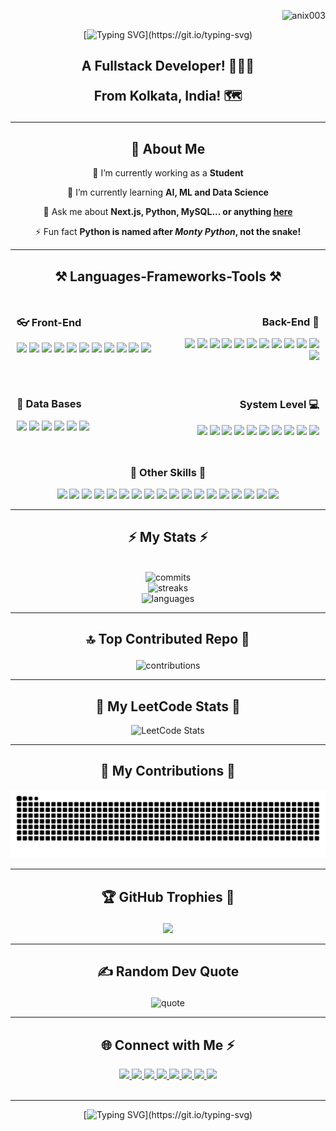 <p align="right"> <img src="https://visitcount.itsvg.in/api?id=Anix003&icon=3&color=cyan)(https://visitcount.itsvg.in)" alt="anix003" /> </p>

<div align="center">

[![Typing SVG](https://readme-typing-svg.demolab.com?font=Cascadia+Code&size=50&pause=1000&color=7DF7A7&center=true&vCenter=true&width=600&lines=Hey+There!%F0%9F%91%8B;I+am+Anish!)](https://git.io/typing-svg)
</div>

<h2 align="center" > A Fullstack Developer! 👩🏻‍💻

 From Kolkata, India! 🗺</h2>

<hr>
 <div align="center">
 <h2 align="center">
  💫 About Me
 </h2>
 
 🔭 I’m currently working as a **Student**
 
 🌱 I’m currently learning **AI, ML and Data Science**

💬 Ask me about **Next.js, Python, MySQL... or anything [here](https://github.com/anix003/anix003/issues)**

⚡ Fun fact **Python is named after _Monty Python_, not the snake!**

 </div>

 <hr/>

 <h2 align="center">⚒️ Languages-Frameworks-Tools ⚒️</h2>

<div align="center" style="display: flex; justify-content: space-between;">

  <div align="left" style="width: 48%; background-color: none; padding: 10px;">
    <h3>👓 Front-End</h3>
    <p>
      <img src="https://skillicons.dev/icons?i=react" width=35/>
    <img src="https://skillicons.dev/icons?i=tailwind" width=35/>
    <img src="https://skillicons.dev/icons?i=bootstrap" width=35/>
    <img src="https://skillicons.dev/icons?i=nextjs" width=35/>
    <img src="https://skillicons.dev/icons?i=vite" width=35/>
    <img src="https://skillicons.dev/icons?i=html" width=35/>
    <img src="https://skillicons.dev/icons?i=css" width=35/>
    <img src="https://skillicons.dev/icons?i=js" width=35/>
    <img src="https://skillicons.dev/icons?i=vue" width=35/>
    <img src="https://skillicons.dev/icons?i=angular" width=35/>
    <img src="https://skillicons.dev/icons?i=figma" width=35/>
    </p>
  </div>

  <div align="right" style="width: 48%; background-color: none; padding: 10px;">
    <h3> Back-End 📳</h3>
    <p>
      <img src="https://skillicons.dev/icons?i=python" width=35/>
    <img src="https://skillicons.dev/icons?i=nodejs" width=35/>
    <img src="https://skillicons.dev/icons?i=java" width=35/>
    <img src="https://skillicons.dev/icons?i=ts" width=35/>
    <img src="https://skillicons.dev/icons?i=nextjs" width=35/>
    <img src="https://skillicons.dev/icons?i=django" width=35/>
    <img src="https://skillicons.dev/icons?i=flask" width=35/>
    <img src="https://skillicons.dev/icons?i=fastapi" width=35/>
    <img src="https://skillicons.dev/icons?i=php" width=35/>
    <img src="https://skillicons.dev/icons?i=cpp" width=35/>
    <img src="https://skillicons.dev/icons?i=expressjs" width=35/>
    <img src="https://skillicons.dev/icons?i=js" width=35/>
    </p>
  </div>
</div>


<div align="center" style="display: flex; justify-content: space-between;">

  <div align="left" style="width: 48%; background-color: none; padding: 10px;">
    <h3>📅 Data Bases</h3>
    <p>
      <img src="https://skillicons.dev/icons?i=mysql" width=35/>
    <img src="https://skillicons.dev/icons?i=mongodb" width=35/>
    <img src="https://skillicons.dev/icons?i=sqlite" width=35/>
    <img src="https://skillicons.dev/icons?i=postgresql" width=35/>
    <img src="https://skillicons.dev/icons?i=graphql" width=35/>
    <img src="https://skillicons.dev/icons?i=redis" width=35/>
    </p>
  </div>

  <div align="right" style="width: 48%; background-color: none; padding: 10px;">
    <h3> System Level 💻</h3>
    <p>
      <img src="https://skillicons.dev/icons?i=python" width=35/>
    <img src="https://skillicons.dev/icons?i=nodejs" width=35/>
    <img src="https://skillicons.dev/icons?i=java" width=35/>
    <img src="https://skillicons.dev/icons?i=c" width=35/>
    <img src="https://skillicons.dev/icons?i=go" width=35/>
    <img src="https://skillicons.dev/icons?i=net" width=35/>
    <img src="https://skillicons.dev/icons?i=cs" width=35/>
    <img src="https://skillicons.dev/icons?i=rust" width=35/>
    <img src="https://skillicons.dev/icons?i=kotlin" width=35/>
    <img src="https://skillicons.dev/icons?i=cpp" width=35/>
    </p>
  </div>
 
</div>
  <div align="center">
    <h3>🏹 Other Skills 🔗</h3>
    <p>
      <img src="https://skillicons.dev/icons?i=git" width=35/>
      <img src="https://skillicons.dev/icons?i=github" width=35/>
      <img src="https://skillicons.dev/icons?i=vscode" width=35/>
      <img src="https://skillicons.dev/icons?i=sublime" width=35/>
      <img src="https://skillicons.dev/icons?i=atom" width=35/>
      <img src="https://skillicons.dev/icons?i=linux" width=35/>
      <img src="https://skillicons.dev/icons?i=kali" width=35/>
      <img src="https://skillicons.dev/icons?i=debian" width=35/>
      <img src="https://skillicons.dev/icons?i=bash" width=35/>
      <img src="https://skillicons.dev/icons?i=arch" width=35/>
      <img src="https://skillicons.dev/icons?i=aws" width=35/>
      <img src="https://skillicons.dev/icons?i=vercel" width=35/>
      <img src="https://skillicons.dev/icons?i=wordpress" width=35/>
      <img src="https://skillicons.dev/icons?i=ps" width=35/>
      <img src="https://skillicons.dev/icons?i=pr" width=35/>
      <img src="https://skillicons.dev/icons?i=gitlab" width=35/>
      <img src="https://skillicons.dev/icons?i=npm" width=35/>
      <img src="https://skillicons.dev/icons?i=powershell" width=35/>
    </p>
  </div>
<hr/>

<h2 align="center">⚡ My Stats ⚡</h2>
<br>

<div align='center'>

<div align="center">

  <img src="https://github-readme-stats.vercel.app/api?username=Anix003&theme=transparent&hide_border=false&include_all_commits=true&count_private=true" alt="commits" />
</div>
<div align="center">

   <img src="https://github-readme-streak-stats.herokuapp.com/?user=Anix003&theme=transparent&hide_border=false" alt="streaks" />
</div>

  <img src="https://github-readme-stats.vercel.app/api/top-langs/?username=Anix003&theme=transparent&hide_border=false&include_all_commits=true&count_private=true&layout=compact" alt="languages" />
</div>

</div>
<hr>


<h2 align="center">

🔝 Top Contributed Repo 🎩
</h2>
<div align="center">

<img src="https://github-contributor-stats.vercel.app/api?username=Anix003&limit=5&theme=aura&combine_all_yearly_contributions=true" alt="contributions" />
</div>

<hr>

<div align="center">
  <h2>🎯 My LeetCode Stats 🧩</h2>
  <img alt="LeetCode Stats" src="https://leetcard.jacoblin.cool/Anix003?ext=heatmap&font=Dancing_Script" />
  
  <br/>
</div>

<hr>

<div align="center">
  <h2>🐍 My Contributions 🐍</h2>
  <img alt="snake eating my contributions" src="https://raw.githubusercontent.com/anix003/anix003/output/github-contribution-grid-snake.svg" />
  
  <br/>
</div>

<hr/>

<h2 align='center'>

  🏆 GitHub Trophies 🥇
</h2>
<div align="center">

  ![](https://github-profile-trophy.vercel.app/?username=Anix003&theme=radical&no-frame=true&no-bg=true&margin-w=4)
</div>

<hr>


<h2 align="center">

✍️ Random Dev Quote
</h2>
<div align="center">

<img src="https://raw.githubusercontent.com/Anix003/Git_Files/e012746b83249b3a319e22b9bb217cb777ad2086/img/quote.svg" alt="quote"/>
</div>

<hr>

<div align="center">
  <h2>
    🌐 Connect with Me ⚡
  <br>
  </h2>

  <div align="center"> 
  <a href="mailto:anishbar2003@gmail.com">
    <img src="https://img.shields.io/badge/Gmail-333333?style=for-the-badge&logo=gmail&logoColor=red" />
  </a>
  <a href="https://linkedin.com/in/anishbar03" target="_blank">
    <img src="https://img.shields.io/badge/LinkedIn-0077B5?style=for-the-badge&logo=linkedin&logoColor=white" target="_blank" />
  </a>
  <a href="https://x.com/@bar_anish" target="_blank">
    <img src="https://img.shields.io/badge/Twitter-000000?style=for-the-badge&logo=x&logoColor=white" target="_blank" />
  </a>
  <a href="https://facebook.com/anish.bar.9" target="_blank">
    <img src="https://img.shields.io/badge/Facebook-0077B5?style=for-the-badge&logo=facebook&logoColor=white" target="_blank" />
  </a>
  <a href="https://medium.com/@anishbar1998" target="_blank">
    <img src="https://img.shields.io/badge/Medium-000000?style=for-the-badge&logo=medium&logoColor=white" target="_blank" />
  </a>
  <a href="https://instagram.com/anishbar2003" target="_blank">
    <img src="https://img.shields.io/badge/Instagram-dd2a7b?style=for-the-badge&logo=instagram&logoColor=white" target="_blank" />
  </a>
  <a href="#" target="_blank">
    <img src="https://img.shields.io/badge/Youtube-rgb(235, 27, 27)?style=for-the-badge&logo=youtube&logoColor=white" target="_blank" />
  </a>
  <a href="#" target="_blank">
     <img src="https://img.shields.io/badge/Portfolio-833AB4?style=for-the-badge&logo=todoist&logoColor=white" target="_blank" />
  </a>
</div>
</div>

<div align="center">
<br>

---

[![Typing SVG](https://readme-typing-svg.demolab.com?font=Cascadia+Code&size=30&pause=1000&color=338DF7&center=true&vCenter=true&multiline=true&width=435&height=200&lines=Thank+You!;For+visiting+My+Profile!)](https://git.io/typing-svg)
</div>
